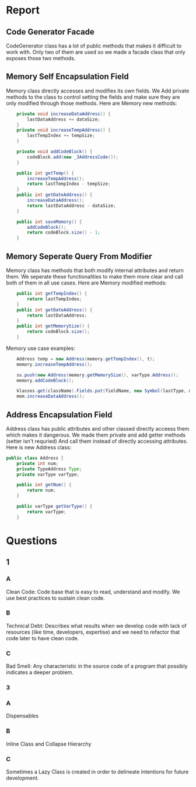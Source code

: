 # Report

## Code Generator Facade
CodeGenerator class has a lot of public methods that makes it difficult to work with. Only two of them are used so we made a facade class that only exposes those two methods.

## Memory Self Encapsulation Field
Memory class directly accesses and modifies its own fields. We Add private methods to the class to control setting the fields and make sure they are only modified through those methods. Here are Memory new methods:

```java
    private void increaseDataAddress() {
        lastDataAddress += dataSize;
    }
    private void increaseTempAddress() {
        lastTempIndex += tempSize;
    }

    private void addCodeBlock() {
        codeBlock.add(new _3AddressCode());
    }

    public int getTemp() {
        increaseTempAddress();
        return lastTempIndex - tempSize;
    }
    public int getDateAddress() {
        increaseDataAddress();
        return lastDataAddress - dataSize;
    }

    public int saveMemory() {
        addCodeBlock();
        return codeBlock.size() - 1;
    }
```

## Memory Seperate Query From Modifier
Memory class has methods that both modify internal attributes and return them. We seperate these functionalities to make them more clear and call both of them in all use cases. Here are Memory modified methods:

```java
    public int getTempIndex() {
        return lastTempIndex;
    }
    public int getDateAddress() {
        return lastDataAddress;
    }
    public int getMemorySize() {
        return codeBlock.size();
    }
```

Memory use case examples:
```java
    Address temp = new Address(memory.getTempIndex(), t);
    memory.increaseTempAddress();

    ss.push(new Address(memory.getMemorySize(), varType.Address));
    memory.addCodeBlock();

    klasses.get(className).Fields.put(fieldName, new Symbol(lastType, mem.getDateAddress()));
    mem.increaseDataAddress();
```
## Address Encapsulation Field
Address class has public attributes and other classed directly acceess them which makes it dangerous. We made them private and add getter methods (setter isn't requried) And call them instead of directly accessing attributes. Here is new Address class:
```java
public class Address {
    private int num;
    private TypeAddress Type;
    private varType varType;

    public int getNum() {
        return num;
    }

    public varType getVarType() {
        return varType;
    }
```

# Questions

## 1
### A
Clean Code: Code base that is easy to read, understand and modify. We use best practices to sustain clean code.
### B
Technical Debt: Describes what results when we develop code with lack of resources (like time, developers, expertise) and we need to refactor that code later to have clean code.
### C
Bad Smell: Any characteristic in the source code of a program that possibly indicates a deeper problem.

### 3
### A
Dispensables
### B
Inline Class and Collapse Hierarchy
### C
Sometimes a Lazy Class is created in order to delineate intentions for future development.